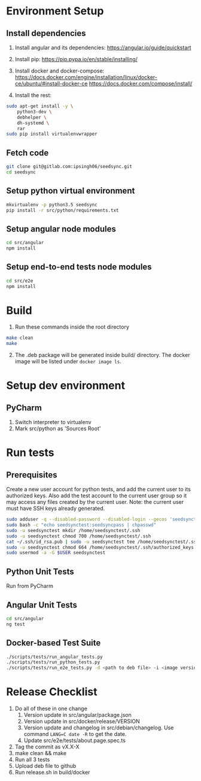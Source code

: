 # Environment Setup

## Install dependencies
1. Install angular and its dependencies:
https://angular.io/guide/quickstart

2. Install pip:
https://pip.pypa.io/en/stable/installing/

3. Install docker and docker-compose:
https://docs.docker.com/engine/installation/linux/docker-ce/ubuntu/#install-docker-ce
https://docs.docker.com/compose/install/

4. Install the rest:
```bash
sudo apt-get install -y \
    python3-dev \
    debhelper \
    dh-systemd \
    rar
sudo pip install virtualenvwrapper
```

## Fetch code
```bash
git clone git@gitlab.com:ipsingh06/seedsync.git
cd seedsync
```

## Setup python virtual environment
```bash
mkvirtualenv -p python3.5 seedsync
pip install -r src/python/requirements.txt
```

## Setup angular node modules
```bash
cd src/angular
npm install
```

## Setup end-to-end tests node modules
```bash
cd src/e2e
npm install
```

# Build

1. Run these commands inside the root directory
```bash
make clean
make
```

2. The .deb package will be generated inside build/ directory.
   The docker image will be listed under `docker image ls`.


# Setup dev environment

## PyCharm
1. Switch interpreter to virtualenv
2. Mark src/python as 'Sources Root'


# Run tests
## Prerequisites
Create a new user account for python tests, and add the current user to its authorized keys.
Also add the test account to the current user group so it may access any files created by the current user.
Note: the current user must have SSH keys already generated.
```bash
sudo adduser -q --disabled-password --disabled-login --gecos 'seedsynctest' seedsynctest
sudo bash -c "echo seedsynctest:seedsyncpass | chpasswd"
sudo -u seedsynctest mkdir /home/seedsynctest/.ssh
sudo -u seedsynctest chmod 700 /home/seedsynctest/.ssh
cat ~/.ssh/id_rsa.pub | sudo -u seedsynctest tee /home/seedsynctest/.ssh/authorized_keys
sudo -u seedsynctest chmod 664 /home/seedsynctest/.ssh/authorized_keys
sudo usermod -a -G $USER seedsynctest
```

## Python Unit Tests
Run from PyCharm

## Angular Unit Tests
```bash
cd src/angular
ng test
```

## Docker-based Test Suite
```bash
./scripts/tests/run_angular_tests.py
./scripts/tests/run_python_tests.py
./scripts/tests/run_e2e_tests.py -d <path to deb file> -i <image version>
```

# Release Checklist

1. Do all of these in one change
    1. Version update in src/angular/package.json
    2. Version update in src/docker/release/VERSION
    3. Version update and changelog in src/debian/changelog.
       Use command `LANG=C date -R` to get the date.
    4. Update src/e2e/tests/about.page.spec.ts
2. Tag the commit as vX.X-X
3. make clean && make
4. Run all 3 tests
5. Upload deb file to github
6. Run release.sh in build/docker
